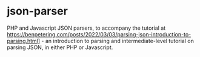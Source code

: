# json-parser

PHP and Javascript JSON parsers, to accompany the tutorial at https://benpetering.com/posts/2022/03/03/parsing-json-introduction-to-parsing.html] - an introduction to parsing and intermediate-level tutorial on parsing JSON, in either PHP or Javascript.


